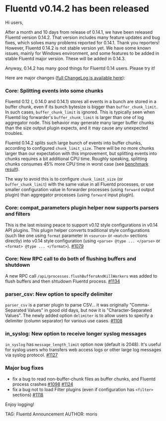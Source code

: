 # Fluentd v0.14.2 has been released

Hi users,

After a month and 10 days from release of 0.14.1, we have been released Fluentd version 0.14.2. That version includes many feature updates and bug fixes, which solves many problems reported for 0.14.1. Thank you reporters!
However, Fluentd 0.14.2 is not stable version yet. We have some known issues, mainly for Windows environment, and some features to be added in stable Fluentd major version. These will be added in 0.14.3.

Anyway, 0.14.2 has many good things for Fluentd 0.14 users. Please try it!

Here are major changes ([full ChangeLog is available here](https://github.com/fluent/fluentd/blob/master/ChangeLog)):

### Core: Splitting events into some chunks

Fluentd 0.12 (, 0.14.0 and 0.14.1) stores all events in a bunch are stored in a buffer chunk, even if its bunch bytesize is bigger than `buffer_chunk_limit`. In such cases, `buffer_chunk_limit` is ignored. This is typically seen when Fluentd log forwarder's `buffer_chunk_limit` is larger than one of log aggregator node.
This behavior may generate many larger buffer chunks than the size output plugin expects, and it may cause any unexpected troubles.

Fluentd 0.14.2 splits such large bunch of events into buffer chunks, according to configured `chunk_limit_size`. There will be no more chunks larger than our expectation with this improvement, but splitting events into chunks requires a bit additional CPU time. Roughly speaking, splitting chunks consumes 45% more CPU time in worst case (see [benchmark result](https://github.com/fluent/fluentd/pull/1062#issuecomment-238312636)).

The way to avoid this is to configure `chunk_limit_size` (or `buffer_chunk_limit`) with the same value in all Fluentd processes, or use smaller configuration value in forwarder processes (using `forward` output plugin) than aggregator processes (using `forward` input plugin).

### Core: compat_parameters plugin helper now supports parsers and filters

This is the last missing peace to support v0.12 style configurations in v0.14 API plugins. This plugin helper converts traditional style configurations (such like one using `format` parameter in `<source>` or `<match>` sections directly) into v0.14 style configuration (using `<parse> @type ... </parse>` or `<format> @type ... </format>`). [#1079](https://github.com/fluent/fluentd/pull/1079)

### Core: New RPC call to do both of flushing buffers and shutdown

A new RPC call `/api/processes.flushBuffersAndKillWorkers` was added to flush buffers and then shtudown Fluentd process. [#1134](https://github.com/fluent/fluentd/pull/1134)

### parser_csv: New option to specify delimiter

`parser_csv` is a parser plugin to parse CSV... it was originally "Comma-Separated Values" in good old days, but now it is "Character-Separated Values". The newly added option `delimiter` is to allow users to specify a delimiter (column separator) for various use cases. [#1108](https://github.com/fluent/fluentd/pull/1108)

### in_syslog: New option to receive longer syslog messages

`in_syslog` has `message_length_limit` option now (default is 2048). It's useful for syslog users who transfers web access logs or other large log messages via syslog protocol. [#1127](https://github.com/fluent/fluentd/pull/1127)

### Major bug fixes

* fix a bug to read non-buffer-chunk files as buffer chunks, and Fluentd process crashes [#1098](https://github.com/fluent/fluentd/issues/1098) [#1124](https://github.com/fluent/fluentd/pull/1124)
* fix a bug not to load Filter plugins (even if configuration has `<filter>` sections) [#1118](https://github.com/fluent/fluentd/pull/1118)

Enjoy logging!

TAG: Fluentd Announcement
AUTHOR: moris
